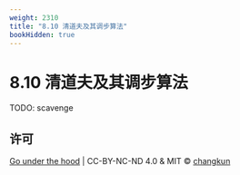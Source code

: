 ```yaml
---
weight: 2310
title: "8.10 清道夫及其调步算法"
bookHidden: true
---
```


# 8.10 清道夫及其调步算法

TODO: scavenge

## 许可

[Go under the hood](https://github.com/changkun/go-under-the-hood) | CC-BY-NC-ND 4.0 & MIT &copy; [changkun](https://changkun.de)
